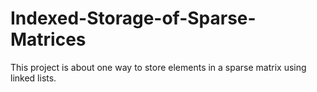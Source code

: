 # Indexed-Storage-of-Sparse-Matrices
This project is about one way to store elements in a sparse matrix using linked lists.
